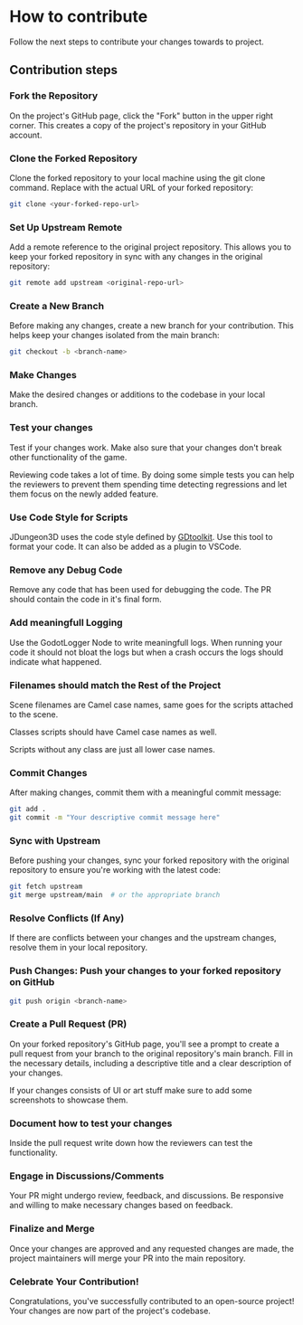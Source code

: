 # How to contribute
Follow the next steps to contribute your changes towards to project.

## Contribution steps

### Fork the Repository

On the project's GitHub page, click the "Fork" button in the upper right corner. This creates a copy of the project's repository in your GitHub account.

### Clone the Forked Repository

Clone the forked repository to your local machine using the git clone command. Replace <your-forked-repo-url> with the actual URL of your forked repository:

```bash
git clone <your-forked-repo-url>
```

### Set Up Upstream Remote

Add a remote reference to the original project repository. This allows you to keep your forked repository in sync with any changes in the original repository:

```bash
git remote add upstream <original-repo-url>
```

### Create a New Branch

Before making any changes, create a new branch for your contribution. This helps keep your changes isolated from the main branch:

```bash
git checkout -b <branch-name>
```

### Make Changes

Make the desired changes or additions to the codebase in your local branch.

### Test your changes

Test if your changes work. Make also sure that your changes don't break other functionality of the game.

Reviewing code takes a lot of time. By doing some simple tests you can help the reviewers to prevent them spending time detecting regressions and let them focus on the newly added feature.


### Use Code Style for Scripts

JDungeon3D uses the code style defined by [GDtoolkit](https://pypi.org/project/gdtoolkit/). Use this tool to format your code. It can also be added as a plugin to VSCode.

### Remove any Debug Code

Remove any code that has been used for debugging the code. The PR should contain the code in it's final form.

### Add meaningfull Logging

Use the GodotLogger Node to write meaningfull logs. When running your code it should not bloat the logs but when a crash occurs the logs should indicate what happened.

### Filenames should match the Rest of the Project

Scene filenames are Camel case names, same goes for the scripts attached to the scene.

Classes scripts should have Camel case names as well.

Scripts without any class are just all lower case names.

### Commit Changes

After making changes, commit them with a meaningful commit message:

```bash
git add .
git commit -m "Your descriptive commit message here"
```

### Sync with Upstream

Before pushing your changes, sync your forked repository with the original repository to ensure you're working with the latest code:

```bash
git fetch upstream
git merge upstream/main  # or the appropriate branch
```

### Resolve Conflicts (If Any)

If there are conflicts between your changes and the upstream changes, resolve them in your local repository.

### Push Changes: Push your changes to your forked repository on GitHub

```bash
git push origin <branch-name>
```

### Create a Pull Request (PR)

On your forked repository's GitHub page, you'll see a prompt to create a pull request from your branch to the original repository's main branch. Fill in the necessary details, including a descriptive title and a clear description of your changes.

If your changes consists of UI or art stuff make sure to add some screenshots to showcase them.

### Document how to test your changes

Inside the pull request write down how the reviewers can test the functionality.

### Engage in Discussions/Comments

Your PR might undergo review, feedback, and discussions. Be responsive and willing to make necessary changes based on feedback.

### Finalize and Merge

Once your changes are approved and any requested changes are made, the project maintainers will merge your PR into the main repository.

### Celebrate Your Contribution!

Congratulations, you've successfully contributed to an open-source project! Your changes are now part of the project's codebase.
